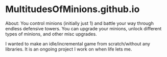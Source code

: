 # MultitudesOfMinions.github.io

About: 
You control minions (initially just 1) and battle your way through endless defensive towers. You can upgrade your minions, unlock different types of minions, and other misc upgrades.

I wanted to make an idle/incremental game from scratch/without any libraries. It is an ongoing project I work on when life lets me.
